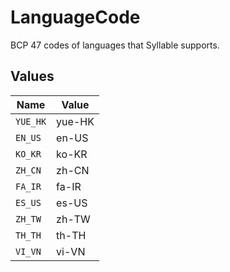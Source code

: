 # LanguageCode

BCP 47 codes of languages that Syllable supports.


## Values

| Name     | Value    |
| -------- | -------- |
| `YUE_HK` | yue-HK   |
| `EN_US`  | en-US    |
| `KO_KR`  | ko-KR    |
| `ZH_CN`  | zh-CN    |
| `FA_IR`  | fa-IR    |
| `ES_US`  | es-US    |
| `ZH_TW`  | zh-TW    |
| `TH_TH`  | th-TH    |
| `VI_VN`  | vi-VN    |
